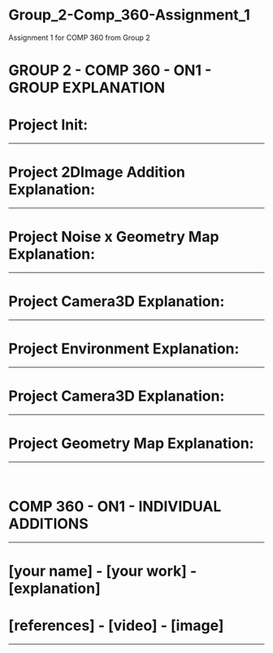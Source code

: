 # Group_2-Comp_360-Assignment_1
Assignment 1 for COMP 360 from Group 2

# GROUP 2 - COMP 360 - ON1 - GROUP EXPLANATION
# Project Init:

---------------------------------------------------------
# Project 2DImage Addition Explanation:

---------------------------------------------------------
# Project Noise x Geometry Map Explanation:

---------------------------------------------------------
# Project Camera3D Explanation:

---------------------------------------------------------
# Project Environment Explanation:

---------------------------------------------------------
# Project Camera3D Explanation:

---------------------------------------------------------
# Project Geometry Map Explanation:

---------------------------------------------------------

<br>

# COMP 360 - ON1 - INDIVIDUAL ADDITIONS
--------------------------------------------------------

# [your name] - [your work] - [explanation]
# [references] - [video] - [image]

--------------------------------------------------------
